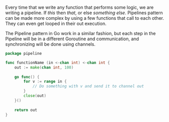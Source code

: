 Every time that we write any function that performs some logic, we are writing a pipeline. If *this* then *that*, or
else *something else*. Pipelines pattern can be made more complex by using a few functions that call to each other.
They can even get looped in their out execution.

The Pipeline pattern in Go work in a similar fashion, but each step in the Pipeline will be in a different Goroutine and
communication, and synchronizing will be done using channels.

```go
package pipeline

func functionName (in <-chan int) <-chan int {
	out := make(chan int, 100)
	
	go func() {
		for v := range in {
			// Do something with v and send it to channel out
		}
		close(out)
	}()
	
	return out
}

```